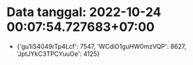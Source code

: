 # Data tanggal: 2022-10-24 00:07:54.727683+07:00

* {'gu1iS4049rTp4Lcf': 7547, 'WCdiO1guHW0mzVQP': 8627, 'JptJYkC3TPCYuuOe': 4125}
